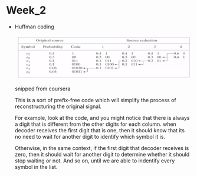 # Week_2

- Huffman coding

    ![](Huffman_coding.jpg)

    snipped from coursera

    This is a sort of prefix-free code which will simplify the process of reconstructuring the original signal. 
    
    For example, look at the code, and you might notice that there is always a digit that is different from the other digits for each column. when decoder receives the first digit that is one, then it should know that its no need to wait for another digit to identify which symbol it is. 
    
    Otherwise, in the same context, if the first digit that decoder receives is zero, then it should wait for another digit to determine whether it should stop waiting or not. And so on, until we are able to indentify every symbol in the list.

